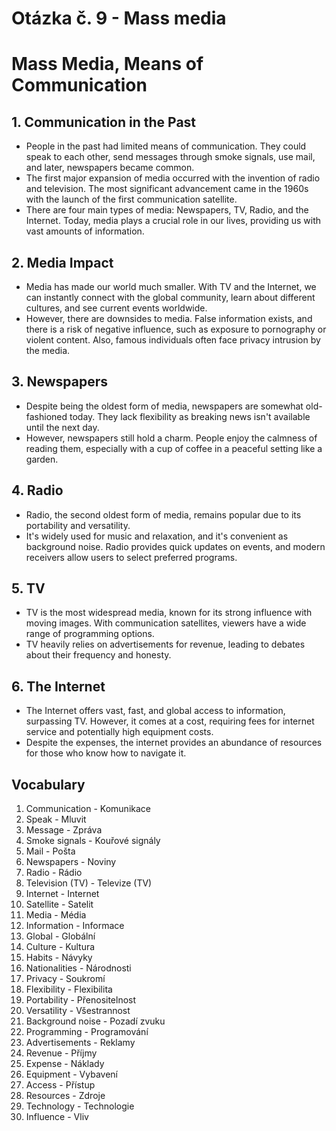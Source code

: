# Otázka č. 9 - Mass media

# Mass Media, Means of Communication

## 1. Communication in the Past
- People in the past had limited means of communication. They could speak to each other, send messages through smoke signals, use mail, and later, newspapers became common.
- The first major expansion of media occurred with the invention of radio and television. The most significant advancement came in the 1960s with the launch of the first communication satellite.
- There are four main types of media: Newspapers, TV, Radio, and the Internet. Today, media plays a crucial role in our lives, providing us with vast amounts of information.

## 2. Media Impact
- Media has made our world much smaller. With TV and the Internet, we can instantly connect with the global community, learn about different cultures, and see current events worldwide.
- However, there are downsides to media. False information exists, and there is a risk of negative influence, such as exposure to pornography or violent content. Also, famous individuals often face privacy intrusion by the media.

## 3. Newspapers
- Despite being the oldest form of media, newspapers are somewhat old-fashioned today. They lack flexibility as breaking news isn't available until the next day.
- However, newspapers still hold a charm. People enjoy the calmness of reading them, especially with a cup of coffee in a peaceful setting like a garden.

## 4. Radio
- Radio, the second oldest form of media, remains popular due to its portability and versatility.
- It's widely used for music and relaxation, and it's convenient as background noise. Radio provides quick updates on events, and modern receivers allow users to select preferred programs.

## 5. TV
- TV is the most widespread media, known for its strong influence with moving images. With communication satellites, viewers have a wide range of programming options.
- TV heavily relies on advertisements for revenue, leading to debates about their frequency and honesty.

## 6. The Internet
- The Internet offers vast, fast, and global access to information, surpassing TV. However, it comes at a cost, requiring fees for internet service and potentially high equipment costs.
- Despite the expenses, the internet provides an abundance of resources for those who know how to navigate it.

## Vocabulary
1. Communication - Komunikace
2. Speak - Mluvit
3. Message - Zpráva
4. Smoke signals - Kouřové signály
5. Mail - Pošta
6. Newspapers - Noviny
7. Radio - Rádio
8. Television (TV) - Televize (TV)
9. Internet - Internet
10. Satellite - Satelit
11. Media - Média
12. Information - Informace
13. Global - Globální
14. Culture - Kultura
15. Habits - Návyky
16. Nationalities - Národnosti
17. Privacy - Soukromí
18. Flexibility - Flexibilita
19. Portability - Přenositelnost
20. Versatility - Všestrannost
21. Background noise - Pozadí zvuku
22. Programming - Programování
23. Advertisements - Reklamy
24. Revenue - Příjmy
25. Expense - Náklady
26. Equipment - Vybavení
27. Access - Přístup
28. Resources - Zdroje
29. Technology - Technologie
30. Influence - Vliv
